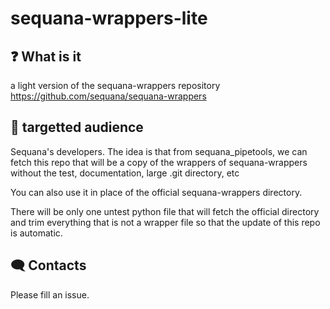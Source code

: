 # sequana-wrappers-lite

## :question: What is it 
a light version of the sequana-wrappers repository https://github.com/sequana/sequana-wrappers

## :dart: targetted audience

Sequana's developers. The idea is that from sequana_pipetools, we can fetch this repo that will be a copy of the wrappers of sequana-wrappers without the test, 
documentation, large .git directory, etc

You can also use it in place of the official sequana-wrappers directory. 

There will be only one untest python file that will fetch the official directory and trim everything that is not a wrapper file so that the update of this repo is automatic.


## 🗨️ Contacts <a name="contacts"></a>

Please fill an issue. 
